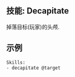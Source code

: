 技能: Decapitate
--------------------------

掉落目标(玩家)的头颅.

示例
--------

    Skills:
    - decapitate @target
